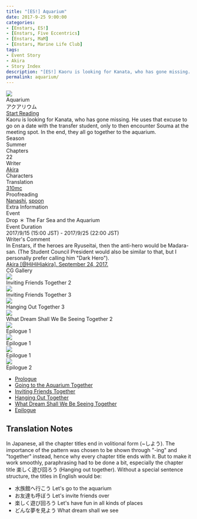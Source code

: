 ```yaml
---
title: "[ES!] Aquarium"
date: 2017-9-25 9:00:00
categories:
- [Enstars, ES!]
- [Enstars, Five Eccentrics]
- [Enstars, MaM]
- [Enstars, Marine Life Club]
tags:
- Event Story
- Akira
- Story Index
description: "[ES!] Kaoru is looking for Kanata, who has gone missing. He uses that excuse to go on a date with the transfer student, only to end up at the aquarium together with Souma."
permalink: aquarium/
---
```

<div class="preview-wrapper reverse" style="--storyColor:#5ac189;--storyColor-rgb:90,193,137;--storyColor-h:147.4;--storyColor-s:45.4%;--storyColor-l:55.5%;">
    <div class="grid-wrapper">
        <div class="preview-background" style="background-image: url('/img/es/eventstory/aquarium/kanatabcgframe.jpg')"></div>
        <div class="preview-box">
            <div class="title-area">
                <div class="title-area__title">Aquarium</div>
                <div class="title-area__subtitle">アクアリウム</div>
                <div class="title-area__start"><a href="/aquarium/prologue">Start Reading</a></div>
            </div>
            <div class="info-area">
                <div class="synopsis">
                    Kaoru is looking for Kanata, who has gone missing. He uses that excuse to go on a date with the transfer student, only to then encounter Souma at the meeting spot. In the end, they all go together to the aquarium.
                </div>
                <div class="info">
                    <div class="info-item season">
                        <div class="label">
                            Season
                        </div>
                        <div class="value">
                            Summer
                        </div>
                    </div>
                    <div class="info-item chapters">
                        <div class="label">
                            Chapters
                        </div>
                        <div class="value">
                            22
                        </div>
                    </div>
                    <div class="info-item writer">
                        <div class="label">
                            Writer
                        </div>
                        <div class="value">
                            <a href="/tags/Akira/">Akira</a>
                        </div>
                    </div>
                    <div class="info-item characters">
                        <div class="label">
                            Characters
                        </div>
                        <div class="value">
                        <a href="/categories/Enstars/Kanata" character="Kanata"></a>
                        <a href="/categories/Enstars/Kaoru" character="Kaoru"></a>
                        <a href="/categories/Enstars/Madara" character="Madara"></a>
                        <a href="/categories/Enstars/Souma" character="Souma"></a>
                        <a href="/categories/Enstars/Hinata" character="Hinata"></a>
                        <a href="/categories/Enstars/Sora" character="Sora"></a>
                        <a href="/categories/Enstars/Rei" character="Rei"></a>
                        <a href="/categories/Enstars/Wataru" character="Wataru"></a>
                        </div>
                    </div>
                    <div class="info-item tl">
                        <div class="label">
                            Translation
                        </div>
                        <div class="value">
                            <a href="/about">310mc</a>
                        </div>
                    </div>
                    <div class="info-item pr">
                        <div class="label">
                            Proofreading
                        </div>
                        <div class="value">
                            <a href="https://twitter.com/seiginoakashi">Nanashi</a>, <a href="https://twitter.com/splafyoon">spoon</a>
                        </div>
                    </div>
                </div>
            </div>
        </div>
    </div>
</div>

<!-- more -->

<style>
    .preview-wrapper {
        display: none;
    }
    @media (max-width: 567px) {
        .post-block {
            padding: 5px 10px 8px !important;
        }
    }
</style>
<div class="story-wrapper" style="--storyColor:#5ac189;--storyColor-rgb:90,193,137;--storyColor-h:147.4;--storyColor-s:45.4%;--storyColor-l:55.5%;">
    <div class="grid-wrapper">
        <div class="story-background" style="background: top/cover url(/img/es/eventstory/aquarium/kaoruorigcg.jpg)"></div>
        <div class="story-box">
            <div class="story-cover">
                <div><img src="/img/es/eventstory/aquarium/kanatabcgframe.jpg"></div>
            </div>
            <div class="title-area">
                <div class="title-area__title">Aquarium</div>
                <div class="title-area__subtitle">アクアリウム</div>
                <div class="title-area__start">
                    <a href="prologue">Start Reading</a>
                </div>
            </div>
            <div class="info-area">
                <div class="synopsis">
                    Kaoru is looking for Kanata, who has gone missing. He uses that excuse to go on a date with the transfer student, only to then encounter Souma at the meeting spot. In the end, they all go together to the aquarium.
                </div>
                <div class="info">
                    <div class="info-item season">
                        <div class="label">
                            Season
                        </div>
                        <div class="value">
                            Summer
                        </div>
                    </div>
                    <div class="info-item chapters">
                        <div class="label">
                            Chapters
                        </div>
                        <div class="value">
                            22
                        </div>
                    </div>
                    <div class="info-item writer">
                        <div class="label">
                            Writer
                        </div>
                        <div class="value">
                            <a href="/tags/Akira/">Akira</a>
                        </div>
                    </div>
                    <div class="info-item characters">
                        <div class="label">
                            Characters
                        </div>
                        <div class="value">
                        <a href="/categories/Enstars/Kanata" character="Kanata"></a>
                        <a href="/categories/Enstars/Kaoru" character="Kaoru"></a>
                        <a href="/categories/Enstars/Madara" character="Madara"></a>
                        <a href="/categories/Enstars/Souma" character="Souma"></a>
                        <a href="/categories/Enstars/Hinata" character="Hinata"></a>
                        <a href="/categories/Enstars/Sora" character="Sora"></a>
                        <a href="/categories/Enstars/Rei" character="Rei"></a>
                        <a href="/categories/Enstars/Wataru" character="Wataru"></a>
                        </div>
                    </div>
                    <div class="info-item tl">
                        <div class="label">
                            Translation
                        </div>
                        <div class="value">
                            <a href="/about">310mc</a>
                        </div>
                    </div>
                    <div class="info-item pr">
                        <div class="label">
                            Proofreading
                        </div>
                        <div class="value">
                            <a href="https://twitter.com/seiginoakashi">Nanashi</a>, <a href="https://twitter.com/splafyoon">spoon</a>
                        </div>
                    </div>
                </div>
                <div class="extra-area">
                    <div class="tab-header">
                        <div class="tab-header__name">Extra Information</div>
                    </div>
                    <div class="tab-content">
                        <div class="tab-item">
                            <div class="label">
                                Event
                            </div>
                            <div class="value">
                                Drop ＊ The Far Sea and the Aquarium
                            </div>
                        </div>
                        <div class="tab-item">
                            <div class="label">
                                Event Duration
                            </div>
                            <div class="value">
                                2017/9/15 (15:00 JST) - 2017/9/25 (22:00 JST)
                            </div>
                        </div>
                    </div>
                </div>
                <div class="comment-area">
                    <div class="tab-header">
                        <div class="tab-header__name">Writer's Comment</div>
                    </div>
                    <div class="tab-content">
                        <div class="tab-item">
                            In Enstars, if the heroes are Ryuseitai, then the anti-hero would be Madara-san. (The Student Council President would also be similar to that, but I personally prefer calling him "Dark Hero").<!--［アクアリウム］シナリオを担当しています。あんスタにおけるヒーローが『流星隊』なら、アンチヒーローが斑さんです（生徒会長も同じ区分ですが、個人的にはダークヒーローって呼びたい）。-->
                            <div class="source">
                                <a href="https://twitter.com/HiHiHiakira/status/911941906258567168">Akira [@HiHiHiakira]. September 24, 2017.</a>
                            </div>
                        </div>                       
                    </div>
                </div>
                <div class="cg-gallery">
                    <div class="tab-header">
                        <div class="tab-header__name">CG Gallery</div>
                    </div>
                    <div class="tab-content">
                        <div class="gallery">
                            <div class="gallery-item">
                                <div class="image">
                                    <img src="/img/es/eventstory/aquarium/soumaorigcg.jpg">
                                </div>
                                <div class="caption">
                                    Inviting Friends Together 2
                                </div>
                            </div>
                            <div class="gallery-item">
                                <div class="image">
                                    <img src="/img/es/eventstory/aquarium/kanataorigcg.jpg">
                                </div>
                                <div class="caption">
                                    Inviting Friends Together 3
                                </div>
                            </div>
                            <div class="gallery-item">
                                <div class="image">
                                    <img src="/img/es/eventstory/aquarium/madaraorigcg.jpg">
                                </div>
                                <div class="caption">
                                    Hanging Out Together 3
                                </div>
                            </div>
                            <div class="gallery-item">
                                <div class="image">
                                    <img src="/img/es/eventstory/aquarium/kaoruorigcg.jpg">
                                </div>
                                <div class="caption">
                                    What Dream Shall We Be Seeing Together 2
                                </div>
                            </div>
                            <div class="gallery-item">
                                <div class="image">
                                    <img src="/img/es/eventstory/aquarium/kanatabcg.jpg">
                                </div>
                                <div class="caption">
                                    Epilogue 1
                                </div>
                            </div>
                            <div class="gallery-item">
                                <div class="image">
                                    <img src="/img/es/eventstory/aquarium/soumabcg.jpg">
                                </div>
                                <div class="caption">
                                    Epilogue 1
                                </div>
                            </div>
                            <div class="gallery-item">
                                <div class="image">
                                    <img src="/img/es/eventstory/aquarium/kaorubcg.jpg">
                                </div>
                                <div class="caption">
                                    Epilogue 1
                                </div>
                            </div>
                            <div class="gallery-item">
                                <div class="image">
                                    <img src="/img/es/eventstory/aquarium/madarabcg.jpg">
                                </div>
                                <div class="caption">
                                    Epilogue 2
                                    </div>
                                </div>
                            </div>
                        </div>
                    </div>                
                </div>           
            <div class="chapter-area">
                <div class="chapters">
                    <ul>
                        <li>
                            <a href="prologue" id="">Prologue</a>
                        </li>
                        <li>
                            <a href="aquarium_together" id="">Going to the Aquarium Together</a>
                        </li>
                        <li>
                            <a href="friends_together" id="">Inviting Friends Together</a>
                        </li>
                        <li>
                            <a href="hanging_out_together" id="">Hanging Out Together</a>
                        </li>
                        <li>
                            <a href="dream_together" id="">What Dream Shall We Be Seeing Together</a>
                        </li>
                        <li>
                            <a href="epilogue" id="">Epilogue</a>
                        </li>
                    </ul>
                </div>
              <!--  <div class="mini-talks">
                    <div class="mini-talk">
                        <div class="mt-header">Character</div>
                        <div class="mt-content">
                        <div class="item">
                            <a href="minitalk/chiaki_1" id="">x</a>
                            <a href="minitalk/chiaki_2" id="">x</a>
                            </div>
                        </div>
                    </div>
                    <div class="mini-talk">
                        <div class="mt-header">Character</div>
                        <div class="mt-content">
                            <div class="item">
                            <a href="NOTRANSLATION" id="">x</a>
                            <a href="NOTRANSLATION" id="">x</a>
                            </div>
                        </div>
                    </div>
                    <div class="mini-talk">
                        <div class="mt-header">Character</div>
                        <div class="mt-content">
                            <div class="item">
                            <a href="NOTRANSLATION" id="">x</a>
                            <a href="NOTRANSLATION" id="">x</a>
                            </div>
                        </div>
                    </div>
                    <div class="mini-talk">
                        <div class="mt-header">Character</div>
                        <div class="mt-content">
                            <div class="item">
                            <a href="NOTRANSLATION" id="">x</a>
                            <a href="NOTRANSLATION" id="">x</a>
                            </div>
                        </div>
                    </div>
                </div>-->
            </div>
        </div>
    </div>
</div>

## Translation Notes

In Japanese, all the chapter titles end in volitional form (~しよう). The importance of the pattern was chosen to be shown through "-ing" and "together" instead, hence why every chapter title ends with it. But to make it work smoothly, paraphrasing had to be done a bit, especially the chapter title 楽しく遊び回ろう (Hanging out together). Without a special sentence structure, the titles in English would be:
* 水族館へ行こう Let's go to the aquarium
* お友達も呼ぼう Let's invite friends over
* 楽しく遊び回ろう Let's have fun in all kinds of places
* どんな夢を見よう What dream shall we see

